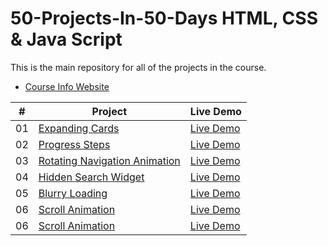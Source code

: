 # 50-Projects-In-50-Days HTML, CSS &amp; Java Script

This is the main repository for all of the projects in the course.

-   [Course Info Website](https://50projects50days.com)

|  #  | Project                                                                                                                     | Live Demo                                                                         |
| :-: | --------------------------------------------------------------------------------------------------------------------------- | --------------------------------------------------------------------------------- |
| 01  | [Expanding Cards](https://github.com/Caberbar/50-Projects-In-50-Days/tree/main/Day%201%20-%20Expanding%20Cards)             | [Live Demo](https://caberbar.github.io/Proyectos/50-Projects-In-50-Days/Day%201%20-%20Expanding%20Cards/)               |
| 02  | [Progress Steps](https://github.com/Caberbar/50-Projects-In-50-Days/tree/main/Day%202%20-%20Progress%20Steps)               | [Live Demo](https://caberbar.github.io/Proyectos/50-Projects-In-50-Days/Day%202%20-%20Progress%20Steps/)                |
| 03  | [Rotating Navigation Animation](https://github.com/Caberbar/50-Projects-In-50-Days/tree/main/Day%203%20-%20Rotating%20Navigation)       | [Live Demo](https://caberbar.github.io/Proyectos/50-Projects-In-50-Days/Day%203%20-%20Rotating%20Navigation/) |
| 04  | [Hidden Search Widget](https://github.com/Caberbar/50-Projects-In-50-Days/tree/main/Day%204%20-%20Hidden%20Search%20Widget)        | [Live Demo](https://caberbar.github.io/Proyectos/50-Projects-In-50-Days/Day%204%20-%20Hidden%20Search%20Widget/) |
| 05  | [Blurry Loading](https://github.com/Caberbar/50-Projects-In-50-Days/tree/main/Day%205%20-%20Blurry%20Loading)        | [Live Demo](https://caberbar.github.io/Proyectos/50-Projects-In-50-Days/Day%205%20-%20Blurry%20Loading/) |
| 06  | [Scroll Animation](https://github.com/Caberbar/50-Projects-In-50-Days/tree/main/Day%206%20-%20Scroll%20Animation)        | [Live Demo](https://caberbar.github.io/Proyectos/50-Projects-In-50-Days/Day%206%20-%20Scroll%20Animation/) |
| 06  | [Scroll Animation](https://github.com/Caberbar/50-Projects-In-50-Days/tree/main/Day%207%20-%20Split%20Landing%20Page)        | [Live Demo](https://caberbar.github.io/Proyectos/50-Projects-In-50-Days/Day%206%20-%20Scroll%20Animation/) |
